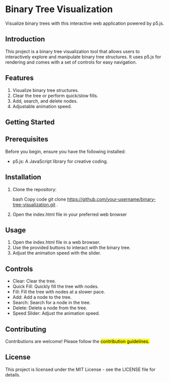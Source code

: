 <H1>Binary Tree Visualization</H1>
Visualize binary trees with this interactive web application powered by p5.js.

<H2>Introduction</H2>
This project is a binary tree visualization tool that allows users to interactively explore and manipulate binary tree structures. It uses p5.js for rendering and comes with a set of controls for easy navigation.
<h2>Features</h2>
<ol>
    <li>Visualize binary tree structures.</li>
    <li>Clear the tree or perform quick/slow fills.</li>
    <li>Add, search, and delete nodes.</li>
    <li>Adjustable animation speed.</li>
</ol>

<H2>Getting Started</H2>
<h2>Prerequisites</h2>
Before you begin, ensure you have the following installed:
<ul>
  <li>p5.js: A JavaScript library for creative coding.</li>
</ul>
<h2>Installation</h2>
<ol>
  <li>Clone the repository:

bash
Copy code
git clone https://github.com/your-username/binary-tree-visualization.git
.</li>
<li>Open the index.html file in your preferred web browser</li>
</ol>
<h2>Usage</h2>
<ol>
  <li>Open the index.html file in a web browser.</li>
  <li>Use the provided buttons to interact with the binary tree.</li>
  <li>Adjust the animation speed with the slider.</li>
</ol>
<h2>Controls</h2>
<ul>
  <li>Clear: Clear the tree.</li>
  <li>Quick Fill: Quickly fill the tree with nodes.</li>
  <li>Fill: Fill the tree with nodes at a slower pace.</li>
  <li>Add: Add a node to the tree.</li>
  <li>Search: Search for a node in the tree.</li>
  <li>Delete: Delete a node from the tree.</li>
  <li>Speed Slider: Adjust the animation speed.</li>
  
</ul>
<h2>Contributing</h2>
Contributions are welcome! Please follow the <mark>contribution guidelines.</mark>

<h2>License</h2>
This project is licensed under the MIT License - see the LICENSE file for details.

